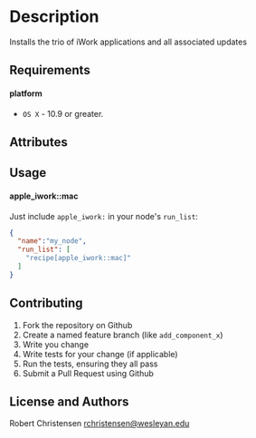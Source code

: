 Description
===========
Installs the trio of iWork applications and all associated updates

Requirements
------------
#### platform
- `OS X` - 10.9 or greater.

Attributes
----------

Usage
-----
#### apple_iwork::mac

Just include `apple_iwork:` in your node's `run_list`:

```json
{
  "name":"my_node",
  "run_list": [
    "recipe[apple_iwork::mac]"
  ]
}
```

Contributing
------------

1. Fork the repository on Github
2. Create a named feature branch (like `add_component_x`)
3. Write you change
4. Write tests for your change (if applicable)
5. Run the tests, ensuring they all pass
6. Submit a Pull Request using Github

License and Authors
-------------------
Robert Christensen <rchristensen@wesleyan.edu> 
